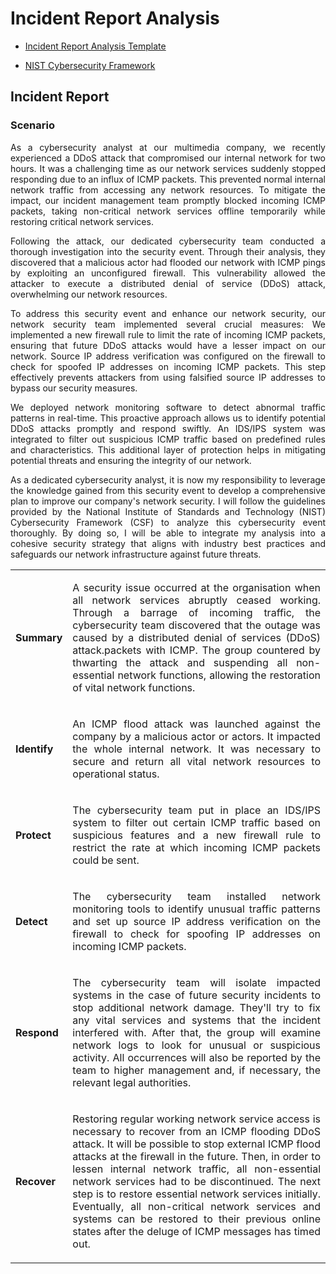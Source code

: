 # Incident Report Analysis  

- [Incident Report Analysis Template](https://docs.google.com/document/d/1EnieOKYJyKGsVff5Gg-3-dVwrHrZ2m8Hig6tVpfKqyg/template/preview?resourcekey=0-eb5t-d69zTPLEGthIpVlXw)

- [NIST Cybersecurity Framework ](https://docs.google.com/document/d/15yCDbDCOAcJw-LTz2DeCA7UeLRfvsf176T6MA6ku6ok/template/preview)  

## Incident Report
  ### Scenario 


<p align="justify"> As a cybersecurity analyst at our multimedia company, we recently experienced a DDoS attack that compromised our internal network for two hours. It was a challenging time as our network services suddenly stopped responding due to an influx of ICMP packets. This prevented normal internal network traffic from accessing any network resources. To mitigate the impact, our incident management team promptly blocked incoming ICMP packets, taking non-critical network services offline temporarily while restoring critical network services.
<p align="justify"> Following the attack, our dedicated cybersecurity team conducted a thorough investigation into the security event. Through their analysis, they discovered that a malicious actor had flooded our network with ICMP pings by exploiting an unconfigured firewall. This vulnerability allowed the attacker to execute a distributed denial of service (DDoS) attack, overwhelming our network resources.  

<p align="justify"> To address this security event and enhance our network security, our network security team implemented several crucial measures:
We implemented a new firewall rule to limit the rate of incoming ICMP packets, ensuring that future DDoS attacks would have a lesser impact on our network.
Source IP address verification was configured on the firewall to check for spoofed IP addresses on incoming ICMP packets. This step effectively prevents attackers from using falsified source IP addresses to bypass our security measures.  

<p align="justify"> We deployed network monitoring software to detect abnormal traffic patterns in real-time. This proactive approach allows us to identify potential DDoS attacks promptly and respond swiftly.
An IDS/IPS system was integrated to filter out suspicious ICMP traffic based on predefined rules and characteristics. This additional layer of protection helps in mitigating potential threats and ensuring the integrity of our network.  

<p align="justify"> As a dedicated cybersecurity analyst, it is now my responsibility to leverage the knowledge gained from this security event to develop a comprehensive plan to improve our company's network security. I will follow the guidelines provided by the National Institute of Standards and Technology (NIST) Cybersecurity Framework (CSF) to analyze this cybersecurity event thoroughly. By doing so, I will be able to integrate my analysis into a cohesive security strategy that aligns with industry best practices and safeguards our network infrastructure against future threats.


|         |            |
| ------------- |:-------------:|
| **Summary**      |<p align="justify"> A security issue occurred at the organisation when all network services abruptly ceased working. Through a barrage of incoming traffic, the cybersecurity team discovered that the outage was caused by a distributed denial of services (DDoS) attack.packets with ICMP. The group countered by thwarting the attack and suspending all non-essential network functions, allowing the restoration of vital network functions.</p>|
| **Identify**      |<p align="justify"> An ICMP flood attack was launched against the company by a malicious actor or actors. It impacted the whole internal network. It was necessary to secure and return all vital network resources to operational status.</p>      |
| **Protect** |<p align="justify"> The cybersecurity team put in place an IDS/IPS system to filter out certain ICMP traffic based on suspicious features and a new firewall rule to restrict the rate at which incoming ICMP packets could be sent. </p>     |
| **Detect** |<p align="justify"> The cybersecurity team installed network monitoring tools to identify unusual traffic patterns and set up source IP address verification on the firewall to check for spoofing IP addresses on incoming ICMP packets.</p>      |
| **Respond** |<p align="justify"> The cybersecurity team will isolate impacted systems in the case of future security incidents to stop additional network damage. They'll try to fix any vital services and systems that the incident interfered with. After that, the group will examine network logs to look for unusual or suspicious activity. All occurrences will also be reported by the team to higher management and, if necessary, the relevant legal authorities.</p>      |
| **Recover** |<p align="justify"> Restoring regular working network service access is necessary to recover from an ICMP flooding DDoS attack. It will be possible to stop external ICMP flood attacks at the firewall in the future. Then, in order to lessen internal network traffic, all non-essential network services had to be discontinued. The next step is to restore essential network services initially. Eventually, all non-critical network services and systems can be restored to their previous online states after the deluge of ICMP messages has timed out.</p>      |